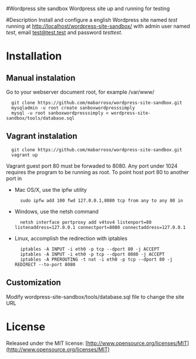 #Wordpress site sandbox
  Wordpress site up and running for testing

#Description
  Install and configure a english Wordpress site named *test* running at [http://localhost/wordpress-site-sandbox/](http://localhost/wordpress-site-sandbox/)
  with admin user named *test*, email test@test.test and password *testtest*.

# Installation

## Manual instalation
  Go to your webserver document root, for example /var/www/

  ```shell
    git clone https://github.com/mabarroso/wordpress-site-sandbox.git
    mysqladmin -u root create sanboxwordpresssimply
    mysql -u root sanboxwordpresssimply < wordpress-site-sandbox/tools/database.sql
  ```

## Vagrant instalation
  ```shell
    git clone https://github.com/mabarroso/wordpress-site-sandbox.git
    vagrant up
  ```

Vagrant guest port 80 must be forwaded to 8080. Any port under 1024 requires the program to be running as root. To point host port 80 to another port in

* Mac OS/X, use the ipfw utility

  ```shell
    sudo ipfw add 100 fwd 127.0.0.1,8080 tcp from any to any 80 in
  ```

* Windows, use the netsh command

  ```shell
    netsh interface portproxy add v4tov4 listenport=80 listenaddress=127.0.0.1 connectport=8080 connectaddress=127.0.0.1
  ```

* Linux, accomplish the redirection with iptables

  ```shell
    iptables -A INPUT -i eth0 -p tcp --dport 80 -j ACCEPT
    iptables -A INPUT -i eth0 -p tcp --dport 8080 -j ACCEPT
    iptables -A PREROUTING -t nat -i eth0 -p tcp --dport 80 -j REDIRECT --to-port 8080
  ```


## Customization
  Modify wordpress-site-sandbox/tools/database.sql file to change the site URL

# License
  Released under the MIT license: [http://www.opensource.org/licenses/MIT](http://www.opensource.org/licenses/MIT)
